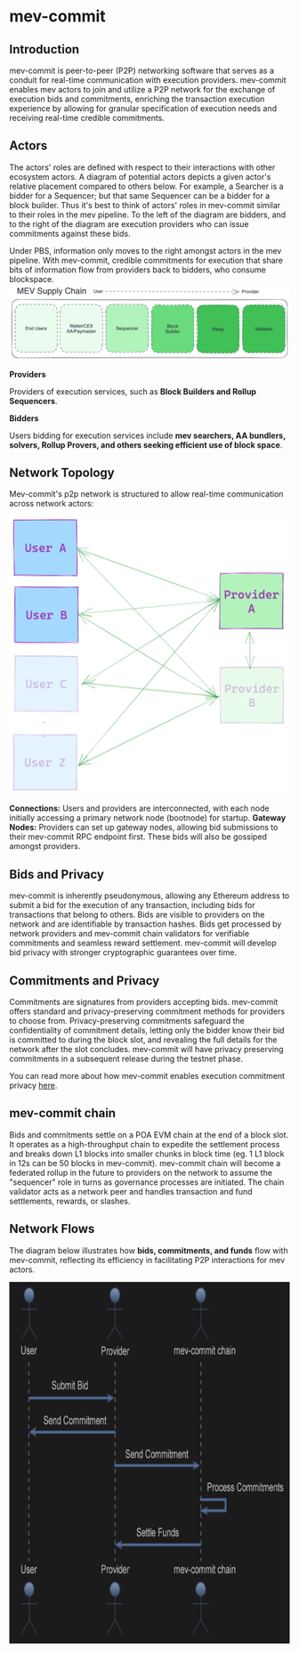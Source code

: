 # mev-commit

## Introduction
mev-commit is peer-to-peer (P2P) networking software that serves as a conduit for real-time communication with execution providers. mev-commit enables mev actors to join and utilize a P2P network for the exchange of execution bids and commitments, enriching the transaction execution experience by allowing for granular specification of execution needs and receiving real-time credible commitments.

## Actors

The actors' roles are defined with respect to their interactions with other ecosystem actors. A diagram of potential actors depicts a given actor's relative placement compared to others below. For example, a Searcher is a bidder for a Sequencer; but that same Sequencer can be a bidder for a block builder. Thus it's best to think of actors' roles in mev-commit similar to their roles in the mev pipeline. To the left of the diagram are bidders, and to the right of the diagram are execution providers who can issue commitments against these bids.

Under PBS, information only moves to the right amongst actors in the mev pipeline. With mev-commit, credible commitments for execution that share bits of information flow from providers back to bidders, who consume blockspace.
![](mev-supply-chain.png)

**Providers**

Providers of execution services, such as **Block Builders and Rollup Sequencers**.

**Bidders**

Users bidding for execution services include **mev searchers, AA bundlers, solvers, Rollup Provers, and others seeking efficient use of block space**.

## Network Topology

Mev-commit's p2p network is structured to allow real-time communication across network actors:

<img src="topology.png" alt="Topology" width="500" height="500"/>

**Connections:** Users and providers are interconnected, with each node initially accessing a primary network node (bootnode) for startup.
**Gateway Nodes:** Providers can set up gateway nodes, allowing bid submissions to their mev-commit RPC endpoint first. These bids will also be gossiped amongst providers.

## Bids and Privacy

mev-commit is inherently pseudonymous, allowing any Ethereum address to submit a bid for the execution of any transaction, including bids for transactions that belong to others. Bids are visible to providers on the network and are identifiable by transaction hashes. Bids get processed by network providers and mev-commit chain validators for verifiable commitments and seamless reward settlement. mev-commit will develop bid privacy with stronger cryptographic guarantees over time.

## Commitments and Privacy

Commitments are signatures from providers accepting bids. mev-commit offers standard and privacy-preserving commitment methods for providers to choose from. Privacy-preserving commitments safeguard the confidentiality of commitment details, letting only the bidder know their bid is committed to during the block slot, and revealing the full details for the network after the slot concludes. mev-commit will have privacy preserving commitments in a subsequent release during the testnet phase.

You can read more about how mev-commit enables execution commitment privacy [here](https://mirror.xyz/0xB456F9deb9bB6f545f91Ce2949C458c3A723659e/1gjUCw9tCUDZ2U71N-6IkINeJYyhuTdC7WeVeBam-fM).
 
## mev-commit chain

Bids and commitments settle on a POA EVM chain at the end of a block slot. It operates as a high-throughput chain to expedite the settlement process and breaks down L1 blocks into smaller chunks in block time (eg. 1 L1 block in 12s can be 50 blocks in mev-commit). mev-commit chain will become a federated rollup in the future to providers on the network to assume the "sequencer" role in turns as governance processes are initiated. The chain validator acts as a network peer and handles transaction and fund settlements, rewards, or slashes.

## Network Flows

The diagram below illustrates how **bids, commitments, and funds** flow with mev-commit, reflecting its efficiency in facilitating P2P interactions for mev actors.

<img src="flow.png" alt="Topology" width="750" height="650"/>
